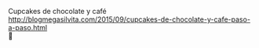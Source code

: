 Cupcakes de chocolate y café	http://blogmegasilvita.com/2015/09/cupcakes-de-chocolate-y-cafe-paso-a-paso.html	
਍